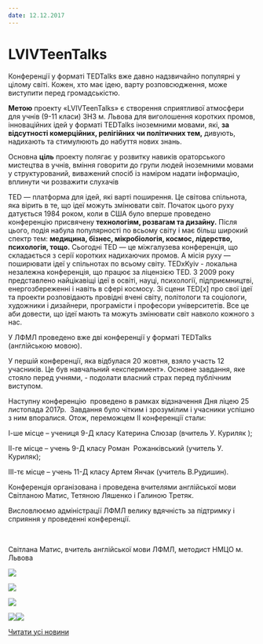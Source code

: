```yaml
---
date: 12.12.2017
---
```

# LVIVTeenTalks

Конференції у форматі TEDTalks вже давно надзвичайно популярні у цілому світі. Кожен, хто має ідею, варту розповсюдження, може виступити перед громадськістю.

**Метою** проекту «LVIVTeenTalks» є створення сприятливої атмосфери для учнів (9-11 класи) ЗНЗ м. Львова для виголошення коротких промов, інноваційних ідей у форматі TEDTalks іноземними мовами, які, **за відсутності комерційних, релігійних чи політичних тем,** дивують, надихають та стимулюють до набуття нових знань.

Основна **ціль** проекту полягає у розвитку навиків ораторського мистецтва в учнів, вміння говорити до групи людей іноземними мовами у структурований, виважений спосіб із наміром надати інформацію, вплинути чи розважити слухачів

TED — платформа для ідей, які варті поширення. Це світова спільнота, яка вірить в те, що ідеї можуть змінювати світ. Початок цього руху датується 1984 роком, коли в США було вперше проведено конференцію присвячену **технологіям, розвагам та дизайну.** Після цього, подія набула популярності по всьому світу і має більш широкий спектр тем: **медицина, бізнес, мікробіологія, космос, лідерство, психологія, тощо.** Сьогодні TED — це міжгалузева конференція, що складається з серії коротких надихаючих промов. А місія руху — поширювати ідеї у спільнотах по всьому світу. TEDxKyiv - локальна незалежна конференція, що працює за ліцензією TED. З 2009 року представлено найцікавіщі ідеї в освіті, науці, психології, підприємництві, енергозбереженні і навіть в сфері космосу. Зі сцени TED[x] про свої ідеї та проекти розповідають провідні вчені світу, політологи та соціологи, художники і дизайнери, програмісти і професори університетів. Все це аби довести, що ідеї мають та можуть змінювати світ навколо кожного з нас.

У ЛФМЛ проведено вже дві конференції у форматі TEDTalks (англійською мовою).

У першій конференції, яка відбулася 20 жовтня, взяло участь 12 учасників. Це був навчальний «експеримент». Основне завдання, яке стояло перед учнями, - подолати власний страх перед публічним виступом.

Наступну конференцію  проведено в рамках відзначення Дня ліцею 25 листопада 2017р.  Завдання було чітким і зрозумілим і учасники успішно з ним впоралися. Отож, переможцем ІІ конференції стали:

І-ше місце – учениця 9-Д класу Катерина Слюзар (вчитель У. Куриляк );

ІІ-ге місце – учень 9-Д класу Роман  Рожанківський (учитель У. Куриляк);

ІІІ-тє місце – учень 11-Д класу Артем Янчак (учитель В.Рудишин).

Конференція організована і проведена вчителями англійської мови Світланою Матис, Тетяною Ляшенко і Галиною Третяк.

Висловлюємо адміністрації ЛФМЛ велику вдячність за підтримку і сприяння у проведенні конференції.

 

Світлана Матис, вчитель англійської мови ЛФМЛ, методист НМЦО м. Львова

![](/images/blog/lvivteentalks/img_4250.jpg)

![](/images/blog/lvivteentalks/img_4353.jpg)

![](/images/blog/lvivteentalks/img_4355.jpg)

![](/images/blog/lvivteentalks/img_4260.jpg)![](/images/blog/lvivteentalks/img_4260.jpg)

[Читати усі новини](/news)
